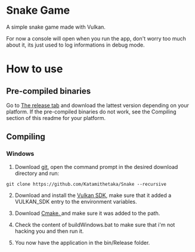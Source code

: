 # Snake Game

A simple snake game made with Vulkan.

For now a console will open when you run the app, don't worry too much about it, its just used to log informations in debug mode.

# How to use

## Pre-compiled binaries

Go to <a href="https://github.com/Katamithetaka/Snake/releases">The release tab</a> and download the lattest version depending on your platform. If the pre-compiled binaries do not work, see the Compiling section of this readme for your platform.

## Compiling

### Windows

1. Download <a href="https://git-scm.com/downloads">git</a>, open the command prompt in the desired download directory and run: 

```console
git clone https://github.com/Katamithetaka/Snake --recursive 
```

2. Download and install the <a href="https://vulkan.lunarg.com/">Vulkan SDK</a>, make sure that it added a VULKAN_SDK entry to the environment variables.

3. Download <a href="https://cmake.org/download/"> Cmake. </a> and make sure it was added to the path.

4. Check the content of buildWindows.bat to make sure that i'm not hacking you and then run it.

5. You now have the application in the bin/Release folder.





